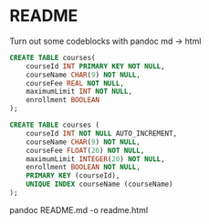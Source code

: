 # README

Turn out some codeblocks with pandoc md -> html
```sql
CREATE TABLE courses(
    courseId INT PRIMARY KEY NOT NULL,
    courseName CHAR(9) NOT NULL,
    courseFee REAL NOT NULL,
    maximumLimit INT NOT NULL,
    enrollment BOOLEAN
);

```
```sql
CREATE TABLE courses (
    courseId INT NOT NULL AUTO_INCREMENT,
    courseName CHAR(9) NOT NULL,
    courseFee FLOAT(20) NOT NULL,
    maximumLimit INTEGER(20) NOT NULL,
    enrollment BOOLEAN NOT NULL,
    PRIMARY KEY (courseId),
    UNIQUE INDEX courseName (courseName)
);

```
pandoc README.md -o readme.html